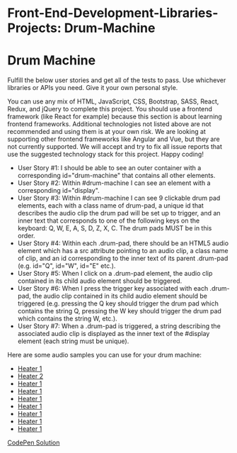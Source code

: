 # Front-End-Development-Libraries-Projects: Drum-Machine

<!DOCTYPE html>
<html lang="en">
<head>
    <meta charset="UTF-8">
    <meta name="viewport" content="width=device-width, initial-scale=1.0">
</head>
<body>
    <div class="drum-pad">
        <h1>Drum Machine</h1>
        <p>Fulfill the below user stories and get all of the tests to pass. Use whichever libraries or APIs you need. Give it your own personal style.

You can use any mix of HTML, JavaScript, CSS, Bootstrap, SASS, React, Redux, and jQuery to complete this project. You should use a frontend framework (like React for example) because this section is about learning frontend frameworks. Additional technologies not listed above are not recommended and using them is at your own risk. We are looking at supporting other frontend frameworks like Angular and Vue, but they are not currently supported. We will accept and try to fix all issue reports that use the suggested technology stack for this project. Happy coding!</p>
        <ul>
            <li>User Story #1: I should be able to see an outer container with a corresponding id="drum-machine" that contains all other elements.</li>
            <li>User Story #2: Within #drum-machine I can see an element with a corresponding id="display".</li>
            <li>User Story #3: Within #drum-machine I can see 9 clickable drum pad elements, each with a class name of drum-pad, a unique id that describes the audio clip the drum pad will be set up to trigger, and an inner text that corresponds to one of the following keys on the keyboard: Q, W, E, A, S, D, Z, X, C. The drum pads MUST be in this order.</li>
            <li>User Story #4: Within each .drum-pad, there should be an HTML5 audio element which has a src attribute pointing to an audio clip, a class name of clip, and an id corresponding to the inner text of its parent .drum-pad (e.g. id="Q", id="W", id="E" etc.).</li>
            <li>User Story #5: When I click on a .drum-pad element, the audio clip contained in its child audio element should be triggered.</li>
            <li>User Story #6: When I press the trigger key associated with each .drum-pad, the audio clip contained in its child audio element should be triggered (e.g. pressing the Q key should trigger the drum pad which contains the string Q, pressing the W key should trigger the drum pad which contains the string W, etc.).</li>
            <li>User Story #7: When a .drum-pad is triggered, a string describing the associated audio clip is displayed as the inner text of the #display element (each string must be unique).</li>
          </ul>
          <p>Here are some audio samples you can use for your drum machine:

- <a href="[https://codepen.io/maryangelique/pen/eYbZKbE4](https://s3.amazonaws.com/freecodecamp/drums/Heater-1.mp3)">Heater 1</a>
- <a href="[https://codepen.io/maryangelique/pen/eYbZKbE4](https://s3.amazonaws.com/freecodecamp/drums/Heater-1.mp3)">Heater 2</a>
- <a href="[https://codepen.io/maryangelique/pen/eYbZKbE4](https://s3.amazonaws.com/freecodecamp/drums/Heater-1.mp3)">Heater 1</a>
- <a href="[https://codepen.io/maryangelique/pen/eYbZKbE4](https://s3.amazonaws.com/freecodecamp/drums/Heater-1.mp3)">Heater 1</a>
- <a href="[https://codepen.io/maryangelique/pen/eYbZKbE4](https://s3.amazonaws.com/freecodecamp/drums/Heater-1.mp3)">Heater 1</a>
- <a href="[https://codepen.io/maryangelique/pen/eYbZKbE4](https://s3.amazonaws.com/freecodecamp/drums/Heater-1.mp3)">Heater 1</a>
- <a href="[https://codepen.io/maryangelique/pen/eYbZKbE4](https://s3.amazonaws.com/freecodecamp/drums/Heater-1.mp3)">Heater 1</a>
- <a href="[https://codepen.io/maryangelique/pen/eYbZKbE4](https://s3.amazonaws.com/freecodecamp/drums/Heater-1.mp3)">Heater 1</a>
- <a href="[https://codepen.io/maryangelique/pen/eYbZKbE4](https://s3.amazonaws.com/freecodecamp/drums/Heater-1.mp3)">Heater 1</a>
</p>
        <a href="https://codepen.io/maryangelique/pen/eYbZKbE4">CodePen Solution</a>
    </div>
</body>
</html>
